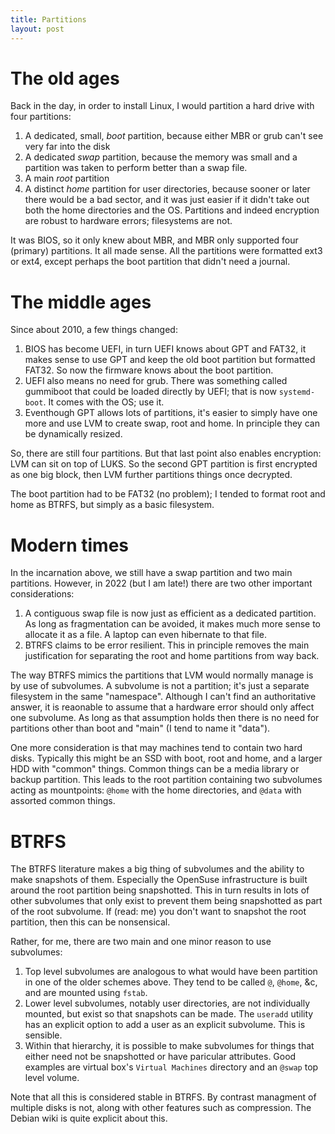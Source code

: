 ```yaml
---
title: Partitions
layout: post
---
```


# The old ages

Back in the day, in order to install Linux, I would partition a hard drive with four partitions:

1. A dedicated, small, *boot* partition, because either MBR or grub can't see very far into the disk
1. A dedicated *swap* partition, because the memory was small and a partition was taken to perform better than a swap file.
1. A main *root* partition
1. A distinct *home* partition for user directories, because sooner or later there would be a bad sector, and it was just easier if it didn't take out both the home directories and the OS.  Partitions and indeed encryption are robust to hardware errors; filesystems are not.

It was BIOS, so it only knew about MBR, and MBR only supported four (primary) partitions.  It all made sense.  All the partitions were formatted ext3 or ext4, except perhaps the boot partition that didn't need a journal.

# The middle ages

Since about 2010, a few things changed:

1. BIOS has become UEFI, in turn UEFI knows about GPT and FAT32, it makes sense to use GPT and keep the old boot partition but formatted FAT32.  So now the firmware knows about the boot partition.
1. UEFI also means no need for grub.  There was something called gummiboot that could be loaded directly by UEFI; that is now `systemd-boot`.  It comes with the OS; use it.
1. Eventhough GPT allows lots of partitions, it's easier to simply have one more and use LVM to create swap, root and home.  In principle they can be dynamically resized.

So, there are still four partitions.  But that last point also enables encryption: LVM can sit on top of LUKS.  So the second GPT partition is first encrypted as one big block, then LVM further partitions things once decrypted.

The boot partition had to be FAT32 (no problem); I tended to format root and home as BTRFS, but simply as a basic filesystem.

# Modern times

In the incarnation above, we still have a swap partition and two main partitions.  However, in 2022 (but I am late!) there are two other important considerations:

1. A contiguous swap file is now just as efficient as a dedicated partition.  As long as fragmentation can be avoided, it makes much more sense to allocate it as a file.  A laptop can even hibernate to that file.
1. BTRFS claims to be error resilient.  This in principle removes the main justification for separating the root and home partitions from way back.

The way BTRFS mimics the partitions that LVM would normally manage is by use of subvolumes.  A subvolume is not a partition; it's just a separate filesystem in the same "namespace".  Although I can't find an authoritative answer, it is reaonable to assume that a hardware error should only affect one subvolume.  As long as that assumption holds then there is no need for partitions other than boot and "main" (I tend to name it "data").

One more consideration is that may machines tend to contain two hard disks.  Typically this might be an SSD with boot, root and home, and a larger HDD with "common" things.  Common things can be a media library or backup partition.  This leads to the root partition containing two subvolumes acting as mountpoints: `@home` with the home directories, and `@data` with assorted common things.

# BTRFS

The BTRFS literature makes a big thing of subvolumes and the ability to make snapshots of them.  Especially the OpenSuse infrastructure is built around the root partition being snapshotted.  This in turn results in lots of other subvolumes that only exist to prevent them being snapshotted as part of the root subvolume.  If (read: me) you don't want to snapshot the root partition, then this can be nonsensical.

Rather, for me, there are two main and one minor reason to use subvolumes:

1. Top level subvolumes are analogous to what would have been partition in one of the older schemes above.  They tend to be called `@`, `@home`, &c, and are mounted using `fstab`.
1. Lower level subvolumes, notably user directories, are not individually mounted, but exist so that snapshots can be made.  The `useradd` utility has an explicit option to add a user as an explicit subvolume.  This is sensible.
1. Within that hierarchy, it is possible to make subvolumes for things that either need not be snapshotted or have paricular attributes.  Good examples are virtual box's `Virtual Machines` directory and an `@swap` top level volume.

Note that all this is considered stable in BTRFS.  By contrast managment of multiple disks is not, along with other features such as compression.  The Debian wiki is quite explicit about this.